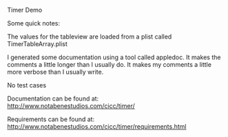 Timer Demo

Some quick notes: 

The values for the tableview are loaded from a plist called TimerTableArray.plist

I generated some documentation using a tool called appledoc.  It makes the comments a little longer than I usually do.  It makes my comments a little more verbose than I usually write.

No test cases

Documentation can be found at: http://www.notabenestudios.com/cicc/timer/

Requirements can be found at: http://www.notabenestudios.com/cicc/timer/requirements.html